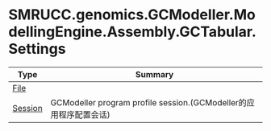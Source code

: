 ﻿
# SMRUCC.genomics.GCModeller.ModellingEngine.Assembly.GCTabular.Settings

|Type|Summary|
|----|-------|
|[File](./File.md)||
|[Session](./Session.md)|GCModeller program profile session.(GCModeller的应用程序配置会话)|

